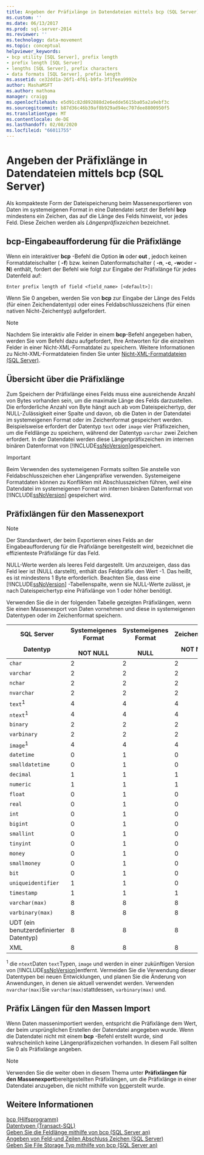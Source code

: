 ```yaml
---
title: Angeben der Präfixlänge in Datendateien mittels bcp (SQL Server) | Microsoft-Dokumentation
ms.custom: ''
ms.date: 06/13/2017
ms.prod: sql-server-2014
ms.reviewer: ''
ms.technology: data-movement
ms.topic: conceptual
helpviewer_keywords:
- bcp utility [SQL Server], prefix length
- prefix length [SQL Server]
- lengths [SQL Server], prefix characters
- data formats [SQL Server], prefix length
ms.assetid: ce32dd1a-26f1-4f61-b9fa-3f1feea9992e
author: MashaMSFT
ms.author: mathoma
manager: craigg
ms.openlocfilehash: e5d91c82d892888d2e6edde5615ba05a2a9ebf3c
ms.sourcegitcommit: b87d36c46b39af8b929ad94ec707dee8800950f5
ms.translationtype: MT
ms.contentlocale: de-DE
ms.lasthandoff: 02/08/2020
ms.locfileid: "66011755"
---
```

# <a name="specify-prefix-length-in-data-files-by-using-bcp-sql-server"></a>Angeben der Präfixlänge in Datendateien mittels bcp (SQL Server)
  Als kompakteste Form der Dateispeicherung beim Massenexportieren von Daten im systemeigenen Format in eine Datendatei setzt der Befehl **bcp** mindestens ein Zeichen, das auf die Länge des Felds hinweist, vor jedes Feld. Diese Zeichen werden als *Längenpräfixzeichen* bezeichnet.  
  
## <a name="the-bcp-prompt-for-prefix-length"></a>bcp-Eingabeaufforderung für die Präfixlänge  
 Wenn ein interaktiver **bcp** -Befehl die Option **in** oder **out** , jedoch keinen Formatdateischalter ( **-f**) bzw. keinen Datenformatschalter ( **-n**, **-c**, **-w**oder **-N**) enthält, fordert der Befehl wie folgt zur Eingabe der Präfixlänge für jedes Datenfeld auf:  
  
 `Enter prefix length of field <field_name> [<default>]:`  
  
 Wenn Sie 0 angeben, werden Sie von **bcp** zur Eingabe der Länge des Felds (für einen Zeichendatentyp) oder eines Feldabschlusszeichens (für einen nativen Nicht-Zeichentyp) aufgefordert.  
  
> [!NOTE]  
>  Nachdem Sie interaktiv alle Felder in einem **bcp**-Befehl angegeben haben, werden Sie vom Befehl dazu aufgefordert, Ihre Antworten für die einzelnen Felder in einer Nicht-XML-Formatdatei zu speichern. Weitere Informationen zu Nicht-XML-Formatdateien finden Sie unter [Nicht-XML-Formatdateien &#40;SQL Server&#41;](xml-format-files-sql-server.md).  
  
## <a name="overview-of-prefix-length"></a>Übersicht über die Präfixlänge  
 Zum Speichern der Präfixlänge eines Felds muss eine ausreichende Anzahl von Bytes vorhanden sein, um die maximale Länge des Felds darzustellen. Die erforderliche Anzahl von Byte hängt auch ab vom Dateispeichertyp, der NULL-Zulässigkeit einer Spalte und davon, ob die Daten in der Datendatei im systemeigenen Format oder im Zeichenformat gespeichert werden. Beispielsweise erfordert der Datentyp `text` oder `image` vier Präfixzeichen, um die Feldlänge zu speichern, während der Datentyp `varchar` zwei Zeichen erfordert. In der Datendatei werden diese Längenpräfixzeichen im internen binären Datenformat von [!INCLUDE[ssNoVersion](../../includes/ssnoversion-md.md)]gespeichert.  
  
> [!IMPORTANT]  
>  Beim Verwenden des systemeigenen Formats sollten Sie anstelle von Feldabschlusszeichen eher Längenpräfixe verwenden. Systemeigene Formatdaten können zu Konflikten mit Abschlusszeichen führen, weil eine Datendatei im systemeigenen Format im internen binären Datenformat von [!INCLUDE[ssNoVersion](../../includes/ssnoversion-md.md)] gespeichert wird.  
  
##  <a name="PrefixLengthsExport"></a> Präfixlängen für den Massenexport  
  
> [!NOTE]  
>  Der Standardwert, der beim Exportieren eines Felds an der Eingabeaufforderung für die Präfixlänge bereitgestellt wird, bezeichnet die effizienteste Präfixlänge für das Feld.  
  
 NULL-Werte werden als leeres Feld dargestellt. Um anzuzeigen, dass das Feld leer ist (NULL darstellt), enthält das Feldpräfix den Wert -1. Das heißt, es ist mindestens 1 Byte erforderlich. Beachten Sie, dass eine [!INCLUDE[ssNoVersion](../../includes/ssnoversion-md.md)] -Tabellenspalte, wenn sie NULL-Werte zulässt, je nach Dateispeichertyp eine Präfixlänge von 1 oder höher benötigt.  
  
 Verwenden Sie die in der folgenden Tabelle gezeigten Präfixlängen, wenn Sie einen Massenexport von Daten vornehmen und diese in systemeigenen Datentypen oder im Zeichenformat speichern.  
  
|SQL Server<br /><br /> Datentyp|Systemeigenes Format<br /><br /> NOT NULL|Systemeigenes Format<br /><br /> NULL|Zeichenformat<br /><br /> NOT NULL|Zeichenformat<br /><br /> NULL|  
|------------------------------|--------------------------------|----------------------------|-----------------------------------|-------------------------------|  
|`char`|2|2|2|2|  
|`varchar`|2|2|2|2|  
|`nchar`|2|2|2|2|  
|`nvarchar`|2|2|2|2|  
|`text`<sup>1</sup>|4|4|4|4|  
|`ntext`<sup>1</sup>|4|4|4|4|  
|`binary`|2|2|2|2|  
|`varbinary`|2|2|2|2|  
|`image`<sup>1</sup>|4|4|4|4|  
|`datetime`|0|1|0|1|  
|`smalldatetime`|0|1|0|1|  
|`decimal`|1|1|1|1|  
|`numeric`|1|1|1|1|  
|`float`|0|1|0|1|  
|`real`|0|1|0|1|  
|`int`|0|1|0|1|  
|`bigint`|0|1|0|1|  
|`smallint`|0|1|0|1|  
|`tinyint`|0|1|0|1|  
|`money`|0|1|0|1|  
|`smallmoney`|0|1|0|1|  
|`bit`|0|1|0|1|  
|`uniqueidentifier`|1|1|0|1|  
|`timestamp`|1|1|1|1|  
|`varchar(max)`|8|8|8|8|  
|`varbinary(max)`|8|8|8|8|  
|UDT (ein benutzerdefinierter Datentyp)|8|8|8|8|  
|XML|8|8|8|8|  
  
 <sup>1</sup> die `ntext`Daten `text`Typen, `image` und werden in einer zukünftigen Version von [!INCLUDE[ssNoVersion](../../includes/ssnoversion-md.md)]entfernt. Vermeiden Sie die Verwendung dieser Datentypen bei neuen Entwicklungen, und planen Sie die Änderung von Anwendungen, in denen sie aktuell verwendet werden. Verwenden `nvarchar(max)`Sie `varchar(max)`stattdessen, `varbinary(max)` und.  
  
##  <a name="PrefixLengthsImport"></a>Präfix Längen für den Massen Import  
 Wenn Daten massenimportiert werden, entspricht die Präfixlänge dem Wert, der beim ursprünglichen Erstellen der Datendatei angegeben wurde. Wenn die Datendatei nicht mit einem **bcp** -Befehl erstellt wurde, sind wahrscheinlich keine Längenpräfixzeichen vorhanden. In diesem Fall sollten Sie 0 als Präfixlänge angeben.  
  
> [!NOTE]  
>  Verwenden Sie die weiter oben in diesem Thema unter **Präfixlängen für den Massenexport**bereitgestellten Präfixlängen, um die Präfixlänge in einer Datendatei anzugeben, die nicht mithilfe von [bcp](#PrefixLengthsExport)erstellt wurde.  
  
## <a name="see-also"></a>Weitere Informationen  
 [bcp (Hilfsprogramm)](../../tools/bcp-utility.md)   
 [Datentypen &#40;Transact-SQL&#41;](/sql/t-sql/data-types/data-types-transact-sql)   
 [Geben Sie die Feldlänge mithilfe von bcp &#40;SQL Server an&#41;](specify-field-length-by-using-bcp-sql-server.md)   
 [Angeben von Feld-und Zeilen Abschluss Zeichen &#40;SQL Server&#41;](specify-field-and-row-terminators-sql-server.md)   
 [Geben Sie File Storage Typ mithilfe von bcp &#40;SQL Server an&#41;](specify-file-storage-type-by-using-bcp-sql-server.md)  
  
  
